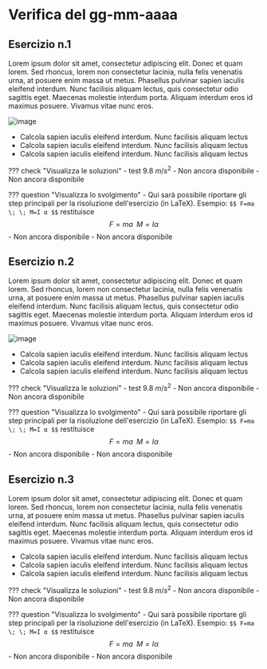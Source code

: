 # Verifica del gg-mm-aaaa

## Esercizio n.1
Lorem ipsum dolor sit amet, consectetur adipiscing elit. Donec et quam lorem. Sed rhoncus, lorem non consectetur lacinia, nulla felis venenatis urna, at posuere enim massa ut metus. Phasellus pulvinar sapien iaculis eleifend interdum. Nunc facilisis aliquam lectus, quis consectetur odio sagittis eget. Maecenas molestie interdum porta. Aliquam interdum eros id maximus posuere. Vivamus vitae nunc eros.

![image](https://user-images.githubusercontent.com/77018886/151383087-a950cec6-76b1-4b9b-b672-dbb39dcdb579.png)

- Calcola sapien iaculis eleifend interdum. Nunc facilisis aliquam lectus
- Calcola sapien iaculis eleifend interdum. Nunc facilisis aliquam lectus
- Calcola sapien iaculis eleifend interdum. Nunc facilisis aliquam lectus
    
??? check "Visualizza le soluzioni"
    - test 9.8 $m/s^2$
    - Non ancora disponibile
    - Non ancora disponibile

??? question "Visualizza lo svolgimento"
    - Qui sarà possibile riportare gli step principali per la risoluzione dell'esercizio (in LaTeX). Esempio: `$$ F=ma \; \; M=I α $$` restituisce $$ F=ma \; \; M=I α $$
    - Non ancora disponibile
    - Non ancora disponibile

## Esercizio n.2
Lorem ipsum dolor sit amet, consectetur adipiscing elit. Donec et quam lorem. Sed rhoncus, lorem non consectetur lacinia, nulla felis venenatis urna, at posuere enim massa ut metus. Phasellus pulvinar sapien iaculis eleifend interdum. Nunc facilisis aliquam lectus, quis consectetur odio sagittis eget. Maecenas molestie interdum porta. Aliquam interdum eros id maximus posuere. Vivamus vitae nunc eros.

![image](https://user-images.githubusercontent.com/77018886/151383151-f0669b14-7610-4214-aab2-a566fce7a6ed.png)

- Calcola sapien iaculis eleifend interdum. Nunc facilisis aliquam lectus
- Calcola sapien iaculis eleifend interdum. Nunc facilisis aliquam lectus
- Calcola sapien iaculis eleifend interdum. Nunc facilisis aliquam lectus
    
??? check "Visualizza le soluzioni"
    - test 9.8 $m/s^2$
    - Non ancora disponibile
    - Non ancora disponibile

??? question "Visualizza lo svolgimento"
    - Qui sarà possibile riportare gli step principali per la risoluzione dell'esercizio (in LaTeX). Esempio: `$$ F=ma \; \; M=I α $$` restituisce $$ F=ma \; \; M=I α $$
    - Non ancora disponibile
    - Non ancora disponibile

## Esercizio n.3
Lorem ipsum dolor sit amet, consectetur adipiscing elit. Donec et quam lorem. Sed rhoncus, lorem non consectetur lacinia, nulla felis venenatis urna, at posuere enim massa ut metus. Phasellus pulvinar sapien iaculis eleifend interdum. Nunc facilisis aliquam lectus, quis consectetur odio sagittis eget. Maecenas molestie interdum porta. Aliquam interdum eros id maximus posuere. Vivamus vitae nunc eros.

- Calcola sapien iaculis eleifend interdum. Nunc facilisis aliquam lectus
- Calcola sapien iaculis eleifend interdum. Nunc facilisis aliquam lectus
- Calcola sapien iaculis eleifend interdum. Nunc facilisis aliquam lectus
    
??? check "Visualizza le soluzioni"
    - test 9.8 $m/s^2$
    - Non ancora disponibile
    - Non ancora disponibile

??? question "Visualizza lo svolgimento"
    - Qui sarà possibile riportare gli step principali per la risoluzione dell'esercizio (in LaTeX). Esempio: `$$ F=ma \; \; M=I α $$` restituisce $$ F=ma \; \; M=I α $$
    - Non ancora disponibile
    - Non ancora disponibile
